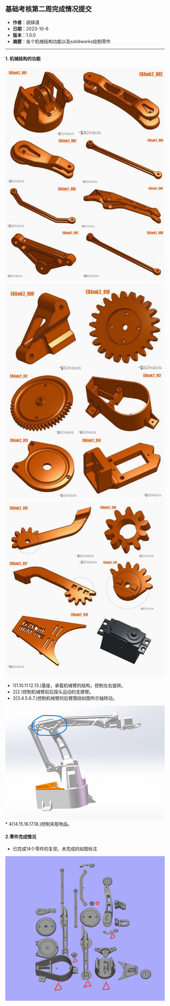 ## 基础考核第二周完成情况提交

- **作者**：胡铎潇
- **日期**：2023-10-6
- **版本**：1.0.0
- **摘要**：各个机械结构功能以及solidworks绘制零件

------

#### 1. 机械结构的功能
<div align=center><img width="600"  src="./image/3.jpg"/></div>
<div align=center><img width="600"  src="./image/4.jpg"/></div>
<div align=center><img width="600"  src="./image/5.jpg"/></div>

* 1(1.10.11.12.13.)基座，承载机械臂的结构，控制左右旋转。
* 2(2.)控制机械臂前后探头运动的支撑臂。
* 3(3.4.5.6.7.)控制机械臂的后臂围绕如图所示轴转动。
<div align=center><img width="600"  src="./image/7.png"/></div>
* 4(14.15.16.17.18.)控制夹取物品。

#### 2.零件完成情况
* 已完成14个零件的复现，未完成的如图标注
<div align=center><img width="600"  src="./image/1-1.jpg"/></div>


